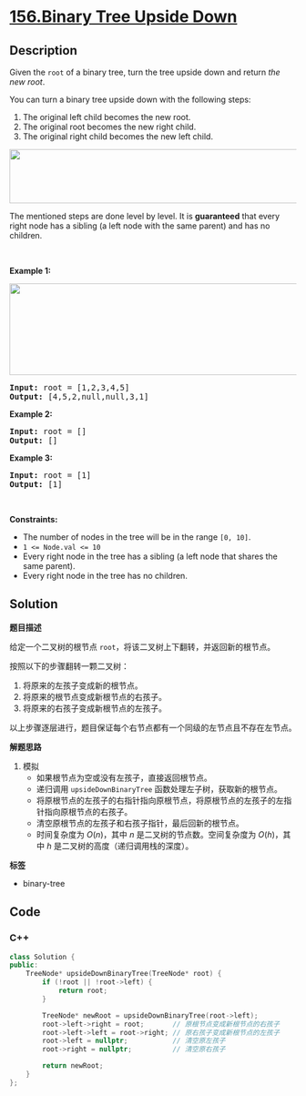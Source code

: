 # [156.Binary Tree Upside Down](https://leetcode.com/problems/binary-tree-upside-down/description/)

## Description

<p>Given the <code>root</code> of a binary tree, turn the tree upside down and return <em>the new root</em>.</p>

<p>You can turn a binary tree upside down with the following steps:</p>

<ol>
  <li>The original left child becomes the new root.</li>
  <li>The original root becomes the new right child.</li>
  <li>The original right child becomes the new left child.</li>
</ol>
<img alt="" src="https://fastly.jsdelivr.net/gh/doocs/leetcode@main/solution/0100-0199/0156.Binary%20Tree%20Upside%20Down/images/main.jpg" style="width: 600px; height: 95px;" />
<p>The mentioned steps are done level by level. It is <strong>guaranteed</strong> that every right node has a sibling (a left node with the same parent) and has no children.</p>

<p>&nbsp;</p>
<p><strong class="example">Example 1:</strong></p>
<img alt="" src="https://fastly.jsdelivr.net/gh/doocs/leetcode@main/solution/0100-0199/0156.Binary%20Tree%20Upside%20Down/images/updown.jpg" style="width: 800px; height: 161px;" />
<pre>
<strong>Input:</strong> root = [1,2,3,4,5]
<strong>Output:</strong> [4,5,2,null,null,3,1]
</pre>

<p><strong class="example">Example 2:</strong></p>

<pre>
<strong>Input:</strong> root = []
<strong>Output:</strong> []
</pre>

<p><strong class="example">Example 3:</strong></p>

<pre>
<strong>Input:</strong> root = [1]
<strong>Output:</strong> [1]
</pre>

<p>&nbsp;</p>
<p><strong>Constraints:</strong></p>

<ul>
  <li>The number of nodes in the tree will be in the range <code>[0, 10]</code>.</li>
  <li><code>1 &lt;= Node.val &lt;= 10</code></li>
  <li>Every right node in the tree has a sibling (a left node that shares the same parent).</li>
  <li>Every right node in the tree has no children.</li>
</ul>

## Solution

**题目描述**

给定一个二叉树的根节点 `root`，将该二叉树上下翻转，并返回新的根节点。

按照以下的步骤翻转一颗二叉树：

1. 将原来的左孩子变成新的根节点。
2. 将原来的根节点变成新根节点的右孩子。
3. 将原来的右孩子变成新根节点的左孩子。

以上步骤逐层进行，题目保证每个右节点都有一个同级的左节点且不存在左节点。

**解题思路**

1. 模拟
   - 如果根节点为空或没有左孩子，直接返回根节点。
   - 递归调用 `upsideDownBinaryTree` 函数处理左子树，获取新的根节点。
   - 将原根节点的左孩子的右指针指向原根节点，将原根节点的左孩子的左指针指向原根节点的右孩子。
   - 清空原根节点的左孩子和右孩子指针，最后回新的根节点。
   - 时间复杂度为 $O(n)$，其中 $n$ 是二叉树的节点数。空间复杂度为 $O(h)$，其中 $h$ 是二叉树的高度（递归调用栈的深度）。

**标签**

- binary-tree

<!-- code start -->
## Code

### C++

```cpp
class Solution {
public:
    TreeNode* upsideDownBinaryTree(TreeNode* root) {
        if (!root || !root->left) {
            return root;
        }

        TreeNode* newRoot = upsideDownBinaryTree(root->left);
        root->left->right = root;       // 原根节点变成新根节点的右孩子
        root->left->left = root->right; // 原右孩子变成新根节点的左孩子
        root->left = nullptr;           // 清空原左孩子
        root->right = nullptr;          // 清空原右孩子

        return newRoot;
    }
};
```

<!-- code end -->
